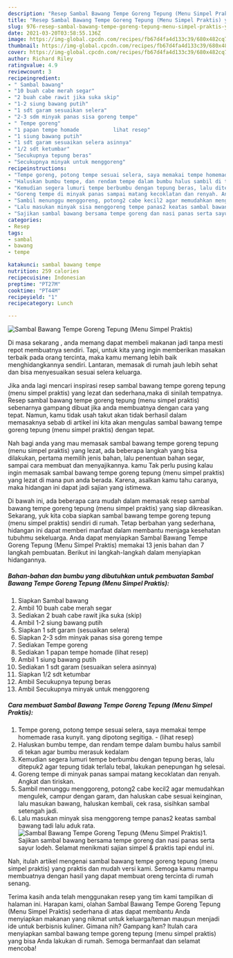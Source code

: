 ```yaml
---
description: "Resep Sambal Bawang Tempe Goreng Tepung (Menu Simpel Praktis) yang nikmat dan Mudah Dibuat"
title: "Resep Sambal Bawang Tempe Goreng Tepung (Menu Simpel Praktis) yang nikmat dan Mudah Dibuat"
slug: 976-resep-sambal-bawang-tempe-goreng-tepung-menu-simpel-praktis-yang-nikmat-dan-mudah-dibuat
date: 2021-03-20T03:58:55.136Z
image: https://img-global.cpcdn.com/recipes/fb67d4fa4d133c39/680x482cq70/sambal-bawang-tempe-goreng-tepung-menu-simpel-praktis-foto-resep-utama.jpg
thumbnail: https://img-global.cpcdn.com/recipes/fb67d4fa4d133c39/680x482cq70/sambal-bawang-tempe-goreng-tepung-menu-simpel-praktis-foto-resep-utama.jpg
cover: https://img-global.cpcdn.com/recipes/fb67d4fa4d133c39/680x482cq70/sambal-bawang-tempe-goreng-tepung-menu-simpel-praktis-foto-resep-utama.jpg
author: Richard Riley
ratingvalue: 4.9
reviewcount: 3
recipeingredient:
- " Sambal bawang"
- "10 buah cabe merah segar"
- "2 buah cabe rawit jika suka skip"
- "1-2 siung bawang putih"
- "1 sdt garam sesuaikan selera"
- "2-3 sdm minyak panas sisa goreng tempe"
- " Tempe goreng"
- "1 papan tempe homade           lihat resep"
- "1 siung bawang putih"
- "1 sdt garam sesuaikan selera asinnya"
- "1/2 sdt ketumbar"
- "Secukupnya tepung beras"
- "Secukupnya minyak untuk menggoreng"
recipeinstructions:
- "Tempe goreng, potong tempe sesuai selera, saya memakai tempe homemade rasa kunyit. yang dipotong segitiga.           (lihat resep)"
- "Haluskan bumbu tempe, dan rendam tempe dalam bumbu halus sambil di tekan agar bumbu merasuk kedalam"
- "Kemudian segera lumuri tempe berbumbu dengan tepung beras, lalu ditepuk2 agar tepung tidak terlalu tebal, lakukan penepungan hg selesai."
- "Goreng tempe di minyak panas sampai matang kecoklatan dan renyah. Angkat dan tiriskan."
- "Sambil menunggu menggoreng, potong2 cabe kecil2 agar memudahkan mengulek, campur dengan garam, dan haluskan cabe sesuai keinginan, lalu masukan bawang, haluskan kembali, cek rasa, sisihkan sambal setengah jadi."
- "Lalu masukan minyak sisa menggoreng tempe panas2 keatas sambal bawang tadi lalu aduk rata."
- "Sajikan sambal bawang bersama tempe goreng dan nasi panas serta sayur lodeh. Selamat menikmati sajian simpel &amp; praktis tapi endul ini."
categories:
- Resep
tags:
- sambal
- bawang
- tempe

katakunci: sambal bawang tempe 
nutrition: 259 calories
recipecuisine: Indonesian
preptime: "PT27M"
cooktime: "PT44M"
recipeyield: "1"
recipecategory: Lunch

---
```



![Sambal Bawang Tempe Goreng Tepung (Menu Simpel Praktis)](https://img-global.cpcdn.com/recipes/fb67d4fa4d133c39/680x482cq70/sambal-bawang-tempe-goreng-tepung-menu-simpel-praktis-foto-resep-utama.jpg)

Di masa  sekarang , anda memang dapat membeli makanan jadi tanpa mesti repot membuatnya sendiri. Tapi, untuk kita yang ingin memberikan masakan terbaik pada orang tercinta, maka kamu memang lebih baik menghidangkannya sendiri. Lantaran, memasak di rumah jauh lebih sehat dan bisa menyesuaikan sesuai selera keluarga.

Jika anda lagi mencari inspirasi resep sambal bawang tempe goreng tepung (menu simpel praktis) yang lezat dan sederhana,maka di sinilah tempatnya. Resep sambal bawang tempe goreng tepung (menu simpel praktis)  sebenarnya gampang dibuat jika anda membuatnya dengan cara yang tepat. Namun, kamu tidak usah takut akan tidak berhasil dalam memasaknya 
sebab di artikel ini kita akan mengulas sambal bawang tempe goreng tepung (menu simpel praktis) dengan tepat.  



Nah bagi anda yang mau memasak sambal bawang tempe goreng tepung (menu simpel praktis) yang lezat, ada beberapa langkah yang bisa dilakukan, pertama memilih jenis bahan, lalu penentuan bahan segar, sampai cara membuat dan menyajikannya. kamu Tak perlu pusing kalau ingin memasak sambal bawang tempe goreng tepung (menu simpel praktis) yang lezat di mana pun anda berada. Karena, asalkan kamu  tahu caranya, maka hidangan ini dapat jadi sajian yang istimewa.

Di bawah ini, ada beberapa cara mudah dalam memasak resep sambal bawang tempe goreng tepung (menu simpel praktis) yang siap dikreasikan. Sekarang, yuk kita coba siapkan sambal bawang tempe goreng tepung (menu simpel praktis) sendiri di rumah. Tetap berbahan yang sederhana, hidangan ini dapat memberi manfaat dalam membantu menjaga kesehatan tubuhmu sekeluarga. Anda dapat menyiapkan Sambal Bawang Tempe Goreng Tepung (Menu Simpel Praktis) memakai 13 jenis bahan dan 7 langkah pembuatan. Berikut ini langkah-langkah dalam menyiapkan hidangannya.

<!--inarticleads1-->

##### Bahan-bahan dan bumbu yang dibutuhkan untuk pembuatan Sambal Bawang Tempe Goreng Tepung (Menu Simpel Praktis):

1. Siapkan  Sambal bawang
1. Ambil 10 buah cabe merah segar
1. Sediakan 2 buah cabe rawit jika suka (skip)
1. Ambil 1-2 siung bawang putih
1. Siapkan 1 sdt garam (sesuaikan selera)
1. Siapkan 2-3 sdm minyak panas sisa goreng tempe
1. Sediakan  Tempe goreng
1. Sediakan 1 papan tempe homade           (lihat resep)
1. Ambil 1 siung bawang putih
1. Sediakan 1 sdt garam (sesuaikan selera asinnya)
1. Siapkan 1/2 sdt ketumbar
1. Ambil Secukupnya tepung beras
1. Ambil Secukupnya minyak untuk menggoreng




<!--inarticleads2-->

##### Cara membuat Sambal Bawang Tempe Goreng Tepung (Menu Simpel Praktis):

1. Tempe goreng, potong tempe sesuai selera, saya memakai tempe homemade rasa kunyit. yang dipotong segitiga. -           (lihat resep)
1. Haluskan bumbu tempe, dan rendam tempe dalam bumbu halus sambil di tekan agar bumbu merasuk kedalam
1. Kemudian segera lumuri tempe berbumbu dengan tepung beras, lalu ditepuk2 agar tepung tidak terlalu tebal, lakukan penepungan hg selesai.
1. Goreng tempe di minyak panas sampai matang kecoklatan dan renyah. Angkat dan tiriskan.
1. Sambil menunggu menggoreng, potong2 cabe kecil2 agar memudahkan mengulek, campur dengan garam, dan haluskan cabe sesuai keinginan, lalu masukan bawang, haluskan kembali, cek rasa, sisihkan sambal setengah jadi.
1. Lalu masukan minyak sisa menggoreng tempe panas2 keatas sambal bawang tadi lalu aduk rata.
<img src="//assets-global.cpcdn.com/assets/icons/button_play-2c75c40dde080a61004c1f40b05d8f140eaff45d7e9e6481dc71c63d2e7c4909.png" alt="Sambal Bawang Tempe Goreng Tepung (Menu Simpel Praktis)">1. Sajikan sambal bawang bersama tempe goreng dan nasi panas serta sayur lodeh. Selamat menikmati sajian simpel &amp; praktis tapi endul ini.




Nah, itulah artikel mengenai  sambal bawang tempe goreng tepung (menu simpel praktis)  yang praktis dan mudah versi kami. Semoga kamu mampu membuatnya dengan hasil yang dapat membuat oreng tercinta di rumah senang. 

Terima kasih anda telah menggunakan resep yang tim kami tampilkan di halaman ini. Harapan kami, olahan  Sambal Bawang Tempe Goreng Tepung (Menu Simpel Praktis) sederhana di atas dapat membantu Anda menyiapkan makanan yang nikmat untuk keluarga/teman maupun menjadi ide untuk berbisnis kuliner. Gimana nih? Gampang kan? Itulah cara menyiapkan sambal bawang tempe goreng tepung (menu simpel praktis) yang bisa Anda lakukan di rumah. Semoga bermanfaat dan selamat mencoba!


